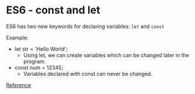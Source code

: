 # ES6 - const and let

ES6 has two new keywords for declaring variables: `let` and `const`

>

Example:    

* let str = 'Hello World';
  * Using let, we can create variables which can be changed later in the program. 
* const num = 12345;
  * Variables declared with const can never be changed.

[Reference](https://www.udemy.com/es6-bootcamp-next-generation-javascript/?ranMID=39197&ranEAID=Fh5UMknfYAU&ranSiteID=Fh5UMknfYAU-WILZlFH2IwWhRIe45YAF1Q&LSNPUBID=Fh5UMknfYAU%20%20)

